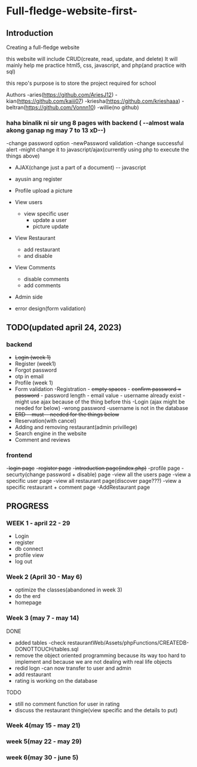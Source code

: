 # Full-fledge-website-first-

## Introduction

Creating a full-fledge website

this website will include CRUD(create, read, update, and delete)
It will mainly help me practice html5, css, javascript, and php(and practice with sql)

this repo's purpose is to store the project required for school

Authors
-aries(https://github.com/AriesJ12)
-kian(https://github.com/kaiii07)
-kriesha(https://github.com/krieshaaa)
-beltran(https://github.com/Vonnn10)
-willie(no github)

### haha binalik ni sir ung 8 pages with backend ( --almost wala akong ganap ng may 7 to 13 xD--)

-change password option
        -newPassword validation
    -change successful alert
    -might change it to javascript/ajax(currently using php to execute the things above)
- AJAX(change just a part of a document) -- javascript

- ayusin ang register
- Profile upload a picture
- View users
    - view specific user
        - update a user
        - picture update
- View Restaurant
    - add restaurant
    - and disable
- View Comments
    - disable comments
    - add comments
- Admin side
- error design(form validation)
## TODO(updated april 24, 2023)
### backend
- ~~Login (week 1)~~
- Register (week1)
- Forgot password 
- otp in email
- Profile (week 1)
- Form validation
    -Registration
        - ~~empty spaces~~
        - ~~confirm password = password~~
        - password length
        - email value 
        - username already exist
        - might use ajax because of the thing before this
    -Login (ajax might be needed for below)
        -wrong password
        -username is not in the database
- ~~ERD --must-- needed for the things below~~
- Reservation(with cancel)
- Adding and removing restaurant(admin privillege)
- Search engine in the website
- Comment and reviews

### frontend
-~~login page~~
-~~register page~~
-~~introduction page(index.php)~~
-profile page
-securty(change password + disable) page
-view all the users page
    -view a specific user page
-view all restaurant page(discover page???)
    -view a specific restaurant + comment page
-AddRestaurant page

## PROGRESS

### WEEK 1 - april 22 - 29
- Login
- register
- db connect
- profile view
- log out

### Week 2 (April 30 - May 6)
- optimize the classes(abandoned in week 3)
- do the erd
- homepage


### Week 3 (may 7 - may 14)
DONE
- added tables
    -check restaurantWeb/Assets/phpFunctions/CREATEDB-DONOTTOUCH/tables.sql
- remove the object oriented programming because its way too hard to implement and because we are not dealing with real life objects
- redid logn
    -can now transfer to user and admin
- add restaurant
- rating is working on the database
    
TODO
- still no comment function for user in rating
- discuss the restaurant thingie(view specific and the details to put)

### Week 4(may 15 - may 21)

### week 5(may 22 - may 29)

### week 6(may 30 - june 5)